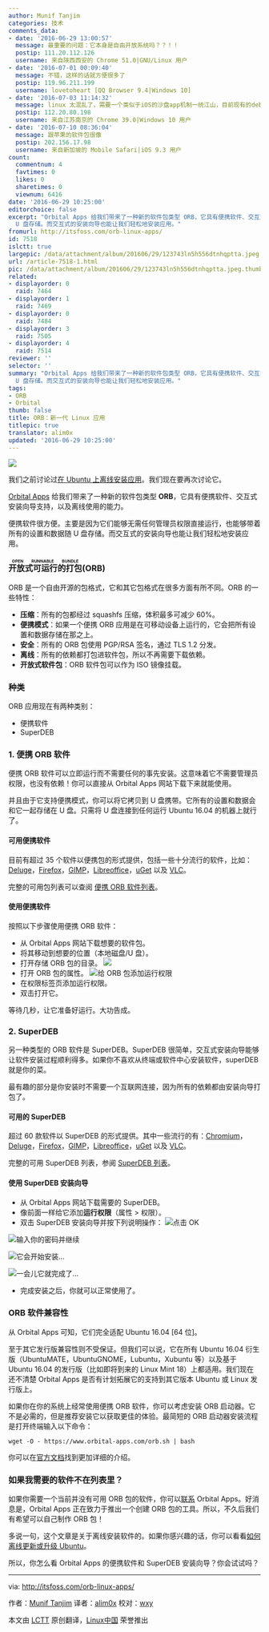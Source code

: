```yaml
---
author: Munif Tanjim
categories: 技术
comments_data:
- date: '2016-06-29 13:00:57'
  message: 最重要的问题：它本身是自由开放系统吗？？！！
  postip: 111.20.112.126
  username: 来自陕西西安的 Chrome 51.0|GNU/Linux 用户
- date: '2016-07-01 00:09:40'
  message: 不错，这样的话就方便很多了
  postip: 119.96.211.199
  username: lovetoheart [QQ Browser 9.4|Windows 10]
- date: '2016-07-03 11:14:32'
  message: linux 太混乱了，需要一个类似于iOS的沙盘app机制一统江山，目前现有的deb、rpm、Snappy 都不能一家独大。用户选择很是头疼。
  postip: 112.20.80.198
  username: 来自江苏南京的 Chrome 39.0|Windows 10 用户
- date: '2016-07-10 08:36:04'
  message: 跟苹果的软件包很像
  postip: 202.156.17.98
  username: 来自新加坡的 Mobile Safari|iOS 9.3 用户
count:
  commentnum: 4
  favtimes: 0
  likes: 0
  sharetimes: 0
  viewnum: 6416
date: '2016-06-29 10:25:00'
editorchoice: false
excerpt: "Orbital Apps 给我们带来了一种新的软件包类型 ORB，它具有便携软件、交互式安装向导支持，以及离线使用的能力。\r\n便携软件很方便。主要是因为它们能够无需任何管理员权限直接运行，也能够带着所有的设置和数据随
  U 盘存储。而交互式的安装向导也能让我们轻松地安装应用。"
fromurl: http://itsfoss.com/orb-linux-apps/
id: 7518
islctt: true
largepic: /data/attachment/album/201606/29/123743ln5h556dtnhqptta.jpeg
url: /article-7518-1.html
pic: /data/attachment/album/201606/29/123743ln5h556dtnhqptta.jpeg.thumb.jpg
related:
- displayorder: 0
  raid: 7464
- displayorder: 1
  raid: 7469
- displayorder: 0
  raid: 7484
- displayorder: 3
  raid: 7505
- displayorder: 4
  raid: 7514
reviewer: ''
selector: ''
summary: "Orbital Apps 给我们带来了一种新的软件包类型 ORB，它具有便携软件、交互式安装向导支持，以及离线使用的能力。\r\n便携软件很方便。主要是因为它们能够无需任何管理员权限直接运行，也能够带着所有的设置和数据随
  U 盘存储。而交互式的安装向导也能让我们轻松地安装应用。"
tags:
- ORB
- Orbital
thumb: false
title: ORB：新一代 Linux 应用
titlepic: true
translator: alim0x
updated: '2016-06-29 10:25:00'
---
```


![](/data/attachment/album/201606/29/123743ln5h556dtnhqptta.jpeg)


我们之前讨论过[在 Ubuntu 上离线安装应用](http://itsfoss.com/cube-lets-install-linux-applications-offline/)。我们现在要再次讨论它。


[Orbital Apps](https://www.orbital-apps.com/) 给我们带来了一种新的软件包类型 **ORB**，它具有便携软件、交互式安装向导支持，以及离线使用的能力。


便携软件很方便。主要是因为它们能够无需任何管理员权限直接运行，也能够带着所有的设置和数据随 U 盘存储。而交互式的安装向导也能让我们轻松地安装应用。


### <ruby> 开放式可运行的打包 <rp>  （ </rp> <rt>  OPEN RUNNABLE BUNDLE </rt> <rp>  ） </rp></ruby> (ORB)


ORB 是一个自由开源的包格式，它和其它包格式在很多方面有所不同。ORB 的一些特性：


* **压缩**：所有的包都经过 squashfs 压缩，体积最多可减少 60%。
* **便携模式**：如果一个便携 ORB 应用是在可移动设备上运行的，它会把所有设置和数据存储在那之上。
* **安全**：所有的 ORB 包使用 PGP/RSA 签名，通过 TLS 1.2 分发。
* **离线**：所有的依赖都打包进软件包，所以不再需要下载依赖。
* **开放式软件包**：ORB 软件包可以作为 ISO 镜像挂载。


### 种类


ORB 应用现在有两种类别：


* 便携软件
* SuperDEB


### 1. 便携 ORB 软件


便携 ORB 软件可以立即运行而不需要任何的事先安装。这意味着它不需要管理员权限，也没有依赖！你可以直接从 Orbital Apps 网站下载下来就能使用。


并且由于它支持便携模式，你可以将它拷贝到 U 盘携带。它所有的设置和数据会和它一起存储在 U 盘。只需将 U 盘连接到任何运行 Ubuntu 16.04 的机器上就行了。


#### 可用便携软件


目前有超过 35 个软件以便携包的形式提供，包括一些十分流行的软件，比如：[Deluge](https://www.orbital-apps.com/download/portable_apps_linux/deluge)，[Firefox](https://www.orbital-apps.com/download/portable_apps_linux/firefox)，[GIMP](https://www.orbital-apps.com/download/portable_apps_linux/gimp)，[Libreoffice](https://www.orbital-apps.com/download/portable_apps_linux/libreoffice)，[uGet](https://www.orbital-apps.com/download/portable_apps_linux/uget) 以及 [VLC](https://www.orbital-apps.com/download/portable_apps_linux/vlc)。


完整的可用包列表可以查阅 [便携 ORB 软件列表](https://www.orbital-apps.com/download/portable_apps_linux/)。


#### 使用便携软件


按照以下步骤使用便携 ORB 软件：


* 从 Orbital Apps 网站下载想要的软件包。
* 将其移动到想要的位置（本地磁盘/U 盘）。
* 打开存储 ORB 包的目录。
![](/data/attachment/album/201606/29/123845u8m55xm7ttdgz5z5.jpg)
* 打开 ORB 包的属性。
![给 ORB 包添加运行权限](/data/attachment/album/201606/29/124001cdiq004k5keglgld.jpg)
* 在权限标签页添加运行权限。
* 双击打开它。


等待几秒，让它准备好运行。大功告成。


### 2. SuperDEB


另一种类型的 ORB 软件是 SuperDEB。SuperDEB 很简单，交互式安装向导能够让软件安装过程顺利得多。如果你不喜欢从终端或软件中心安装软件，superDEB 就是你的菜。


最有趣的部分是你安装时不需要一个互联网连接，因为所有的依赖都由安装向导打包了。


#### 可用的 SuperDEB


超过 60 款软件以 SuperDEB 的形式提供。其中一些流行的有：[Chromium](https://www.orbital-apps.com/download/superdeb_installers/ubuntu_16.04_64bits/chromium/)，[Deluge](https://www.orbital-apps.com/download/portable_apps_linux/deluge)，[Firefox](https://www.orbital-apps.com/download/portable_apps_linux/firefox)，[GIMP](https://www.orbital-apps.com/download/portable_apps_linux/gimp)，[Libreoffice](https://www.orbital-apps.com/download/portable_apps_linux/libreoffice)，[uGet](https://www.orbital-apps.com/download/portable_apps_linux/uget) 以及 [VLC](https://www.orbital-apps.com/download/portable_apps_linux/vlc)。


完整的可用 SuperDEB 列表，参阅 [SuperDEB 列表](https://www.orbital-apps.com/superdebs/ubuntu_16.04_64bits/)。


#### 使用 SuperDEB 安装向导


* 从 Orbital Apps 网站下载需要的 SuperDEB。
* 像前面一样给它添加**运行权限**（属性 > 权限）。
* 双击 SuperDEB 安装向导并按下列说明操作：
![点击 OK](/data/attachment/album/201606/29/124028uet07lz4esv7friy.png)


![输入你的密码并继续](/data/attachment/album/201606/29/124054r313rkk8f2g12f75.png)


![它会开始安装…](/data/attachment/album/201606/29/124120vy55gpy916bz06lp.png)


![一会儿它就完成了…](/data/attachment/album/201606/29/124144g5ycuq7p5aa47y9a.png)
* 完成安装之后，你就可以正常使用了。


### ORB 软件兼容性


从 Orbital Apps 可知，它们完全适配 Ubuntu 16.04 [64 位]。


至于其它发行版兼容性则不受保证。但我们可以说，它在所有 Ubuntu 16.04 衍生版（UbuntuMATE，UbuntuGNOME，Lubuntu，Xubuntu 等）以及基于 Ubuntu 16.04 的发行版（比如即将到来的 Linux Mint 18）上都适用。我们现在还不清楚 Orbital Apps 是否有计划拓展它的支持到其它版本 Ubuntu 或 Linux 发行版上。


如果你在你的系统上经常使用便携 ORB 软件，你可以考虑安装 ORB 启动器。它不是必需的，但是推荐安装它以获取更佳的体验。最简短的 ORB 启动器安装流程是打开终端输入以下命令：



```
wget -O - https://www.orbital-apps.com/orb.sh | bash

```

你可以在[官方文档](https://www.orbital-apps.com/documentation)找到更加详细的介绍。


### 如果我需要的软件不在列表里？


如果你需要一个当前并没有可用 ORB 包的软件，你可以[联系](https://www.orbital-apps.com/contact) Orbital Apps。好消息是，Orbital Apps 正在致力于推出一个创建 ORB 包的工具。所以，不久后我们有希望可以自己制作 ORB 包！


多说一句，这个文章是关于离线安装软件的。如果你感兴趣的话，你可以看看[如何离线更新或升级 Ubuntu](http://itsfoss.com/upgrade-or-update-ubuntu-offline-without-internet/)。


所以，你怎么看 Orbital Apps 的便携软件和 SuperDEB 安装向导？你会试试吗？




---


via: <http://itsfoss.com/orb-linux-apps/>


作者：[Munif Tanjim](http://itsfoss.com/author/munif/) 译者：[alim0x](https://github.com/alim0x) 校对：[wxy](https://github.com/wxy)


本文由 [LCTT](https://github.com/LCTT/TranslateProject) 原创翻译，[Linux中国](https://linux.cn/) 荣誉推出